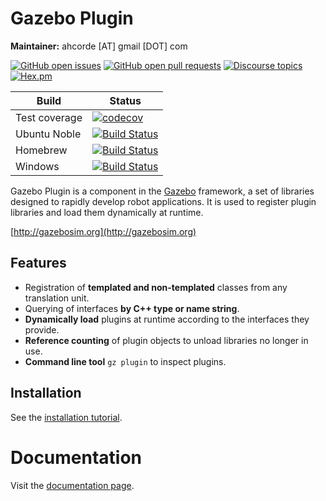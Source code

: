 # Gazebo Plugin

**Maintainer:** ahcorde [AT] gmail [DOT] com

[![GitHub open issues](https://img.shields.io/github/issues-raw/gazebosim/gz-plugin.svg)](https://github.com/gazebosim/gz-plugin/issues)
[![GitHub open pull requests](https://img.shields.io/github/issues-pr-raw/gazebosim/gz-plugin.svg)](https://github.com/gazebosim/gz-plugin/pulls)
[![Discourse topics](https://img.shields.io/discourse/https/community.gazebosim.org/topics.svg)](https://community.gazebosim.org)
[![Hex.pm](https://img.shields.io/hexpm/l/plug.svg)](https://www.apache.org/licenses/LICENSE-2.0)

Build | Status
-- | --
Test coverage | [![codecov](https://codecov.io/gh/gazebosim/gz-plugin/tree/gz-plugin3/graph/badge.svg)](https://codecov.io/gh/gazebosim/gz-plugin/tree/gz-plugin3)
Ubuntu Noble  | [![Build Status](https://build.osrfoundation.org/job/gz_plugin-ci-gz-plugin3-noble-amd64/badge/icon)](https://build.osrfoundation.org/job/gz_plugin-ci-gz-plugin3-noble-amd64/)
Homebrew      | [![Build Status](https://build.osrfoundation.org/buildStatus/icon?job=gz_plugin-ci-gz-plugin3-homebrew-amd64)](https://build.osrfoundation.org/job/gz_plugin-ci-gz-plugin3-homebrew-amd64)
Windows       | [![Build Status](https://build.osrfoundation.org/buildStatus/icon?job=gz_plugin-3-win)](https://build.osrfoundation.org/job/gz_plugin-3-win)


Gazebo Plugin is a component in the [Gazebo](http://gazebosim.org) framework, a set
of libraries designed to rapidly develop robot applications.
It is used to register plugin libraries and load them dynamically at runtime.

[http://gazebosim.org](http://gazebosim.org)

## Features

* Registration of **templated and non-templated** classes from any translation unit.
* Querying of interfaces **by C++ type or name string**.
* **Dynamically load** plugins at runtime according to the interfaces they provide.
* **Reference counting** of plugin objects to unload libraries no longer in use.
* **Command line tool** `gz plugin` to inspect plugins.

## Installation

See the [installation tutorial](https://gazebosim.org/api/plugin/2/installation.html).

# Documentation

Visit the [documentation page](https://gazebosim.org/api/plugin/2/index.html).
